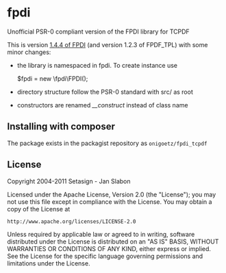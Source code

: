 fpdi
====

Unofficial PSR-0 compliant version of the FPDI library for TCPDF



This is version [1.4.4 of FPDI](http://www.setasign.de/products/pdf-php-solutions/fpdi/downloads/) (and version 1.2.3 of FPDF_TPL) with some minor changes:

* the library is namespaced in fpdi. To create instance use

    $fpdi = new \fpdi\FPDI();

* directory structure follow the PSR-0 standard with src/ as root

* constructors are renamed *__construct* instead of class name


## Installing with composer

The package exists in the packagist repository as `onigoetz/fpdi_tcpdf`


## License

Copyright 2004-2011 Setasign - Jan Slabon

Licensed under the Apache License, Version 2.0 (the "License");
you may not use this file except in compliance with the License.
You may obtain a copy of the License at

    http://www.apache.org/licenses/LICENSE-2.0

Unless required by applicable law or agreed to in writing, software
distributed under the License is distributed on an "AS IS" BASIS,
WITHOUT WARRANTIES OR CONDITIONS OF ANY KIND, either express or implied.
See the License for the specific language governing permissions and
limitations under the License.
